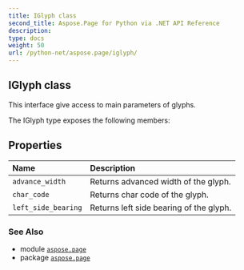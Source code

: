 ```yaml
---
title: IGlyph class
second_title: Aspose.Page for Python via .NET API Reference
description: 
type: docs
weight: 50
url: /python-net/aspose.page/iglyph/
---
```


## IGlyph class

This interface give access to main parameters of glyphs.



The IGlyph type exposes the following members:
## Properties
| Name | Description |
| :- | :- |
| `advance_width` | Returns advanced width of the glyph. |
| `char_code` | Returns char code of the glyph. |
| `left_side_bearing` | Returns left side bearing of the glyph. |

### See Also

* module [`aspose.page`](/page/python-net/aspose.page/)
* package [`aspose.page`](/page/python-net/)

